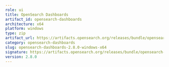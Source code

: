 ```yaml
---
role: ui
title: OpenSearch Dashboards
artifact_id: opensearch-dashboards
architecture: x64
platform: windows
type: zip
artifact_url: https://artifacts.opensearch.org/releases/bundle/opensearch-dashboards/2.8.0/opensearch-dashboards-2.8.0-windows-x64.zip
category: opensearch-dashboards
slug: opensearch-dashboards-2.8.0-windows-x64
signature: https://artifacts.opensearch.org/releases/bundle/opensearch-dashboards/2.8.0/opensearch-dashboards-2.8.0-windows-x64.zip.sig
version: 2.8.0
---
```


